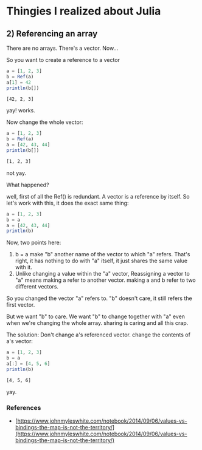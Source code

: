 # Thingies I realized about Julia

## 2) Referencing an array
There are no arrays. There's a vector. Now...

So you want to create a reference to a vector
```julia
a = [1, 2, 3]
b = Ref(a)
a[1] = 42
println(b[])
```
```bash
[42, 2, 3]
```
yay! works.

Now change the whole vector:
```julia
a = [1, 2, 3]
b = Ref(a)
a = [42, 43, 44]
println(b[])
```
```bash
[1, 2, 3]
```
not yay.

What happened?

well, first of all the Ref() is redundant. A vector is a reference by itself. So let's work with this, it does the exact same thing:
```julia
a = [1, 2, 3]
b = a
a = [42, 43, 44]
println(b)
```

Now, two points here:
1) b = a make "b" another name of the vector to which "a" refers. That's right, it has nothing to do with "a" itself, it just shares the same value with it.
2) Unlike changing a value within the "a" vector, Reassigning a vector to "a" means making a refer to another vector. making a and b refer to two different vectors.

So you changed the vector "a" refers to. "b" doesn't care, it still refers the first vector.

But we want "b" to care. We want "b" to change together with "a" even when we're changing the whole array. sharing is caring and all this crap.

The solution: Don't change a's referenced vector. change the contents of a's vector:

```julia
a = [1, 2, 3]
b = a
a[:] = [4, 5, 6]
println(b)
```
```bash
[4, 5, 6]
```
yay.

### References
* [https://www.johnmyleswhite.com/notebook/2014/09/06/values-vs-bindings-the-map-is-not-the-territory/](https://www.johnmyleswhite.com/notebook/2014/09/06/values-vs-bindings-the-map-is-not-the-territory/)
